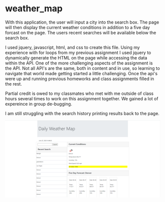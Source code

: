# weather_map

With this application, the user will input a city into the search box.  The page will then display the current weather conditions in addition to a five day forcast on the page.  The users recent searches will be available below the search box.

I used jquery, javascript, html, and css to create this file.  Using my experience with for loops from my previous assignment I used jquery to dynamically generate the HTML on the page while accessing the data within the API.  One of the more challenging aspects of the assignment is the API.  Not all API's are the same, both in content and in use, so learning to navigate that world made getting started a little challenging.  Once the api's were up and running previous homeworks and class assignments filled in the rest.  

Partial credit is owed to my classmates who met with me outside of class hours several times to work on this assignment together.  We gained a lot of expereince in group de-bugging.

I am still struggling with the search history printing results back to the page.

<img src="./images/screenshot.png">